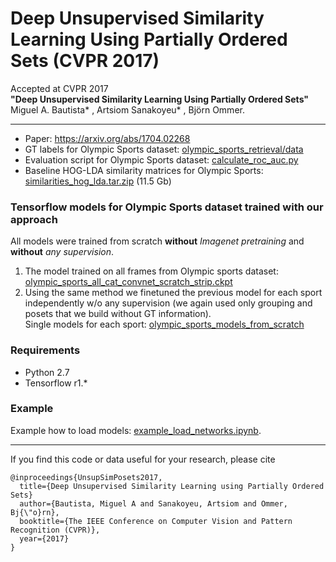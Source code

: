 # Deep Unsupervised Similarity Learning Using Partially Ordered Sets (CVPR 2017)

Accepted at CVPR 2017   
**"Deep Unsupervised Similarity Learning Using Partially Ordered Sets"** 
Miguel A. Bautista* , Artsiom Sanakoyeu* , Björn Ommer.

---

* Paper: https://arxiv.org/abs/1704.02268
* GT labels for Olympic Sports dataset: [olympic_sports_retrieval/data](https://github.com/asanakoy/cliquecnn/tree/master/olympic_sports_retrieval/data)
* Evaluation script for Olympic Sports dataset:
[calculate_roc_auc.py](https://github.com/asanakoy/cliquecnn/blob/master/olympic_sports_retrieval/calculate_roc_auc.py)
* Baseline HOG-LDA similarity matrices for Olympic Sports:
[similarities_hog_lda.tar.zip](http://compvis10.iwr.uni-heidelberg.de/share/cliquecnn/similarities_hog_lda.tar.zip) (11.5 Gb)


### Tensorflow models for Olympic Sports dataset trained with our approach

All models were trained from scratch **without** *Imagenet pretraining* and **without** *any supervision*.   

1. The model trained on all frames from Olympic sports dataset: [olympic_sports_all_cat_convnet_scratch_strip.ckpt](https://hcicloud.iwr.uni-heidelberg.de/index.php/s/Eryj3TB9quLGYtz)   
2. Using the same method we finetuned the previous model for each sport independently w/o any supervision (we again used only grouping and posets that we build without GT information).   
Single models for each sport: [olympic_sports_models_from_scratch](https://hcicloud.iwr.uni-heidelberg.de/index.php/s/z35nuNm76p1v9pR)



### Requirements
- Python 2.7
- Tensorflow r1.*

### Example
Example how to load models: [example_load_networks.ipynb](example_load_networks.ipynb).


---

If you find this code or data useful for your research, please cite
```
@inproceedings{UnsupSimPosets2017,
  title={Deep Unsupervised Similarity Learning using Partially Ordered Sets}
  author={Bautista, Miguel A and Sanakoyeu, Artsiom and Ommer, Bj{\"o}rn},
  booktitle={The IEEE Conference on Computer Vision and Pattern Recognition (CVPR)},
  year={2017}
}
```
